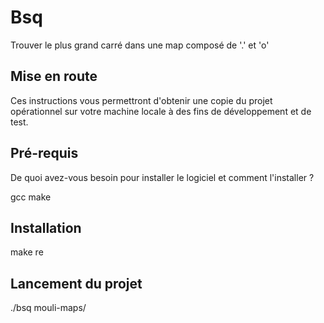 
# Bsq

Trouver le plus grand carré dans une map composé de '.' et 'o'

## Mise en route

Ces instructions vous permettront d'obtenir une copie du projet opérationnel sur votre machine locale à des fins de développement et de test.



## Pré-requis

De quoi avez-vous besoin pour installer le logiciel et comment l'installer ?

gcc
make

## Installation

make re

## Lancement du projet

./bsq mouli-maps/